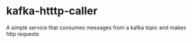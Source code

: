 # kafka-htttp-caller
A simple service that consumes messages from a kafka topic and makes http requests
